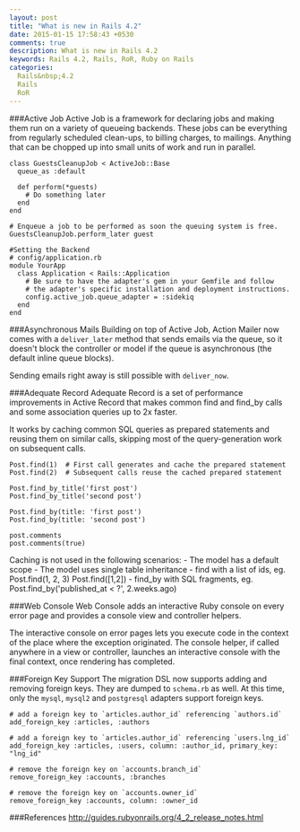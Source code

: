```yaml
---
layout: post
title: "What is new in Rails 4.2"
date: 2015-01-15 17:58:43 +0530
comments: true
description: What is new in Rails 4.2
keywords: Rails 4.2, Rails, RoR, Ruby on Rails
categories:
  Rails&nbsp;4.2
  Rails
  RoR 
---
```


###Active Job
Active Job is a framework for declaring jobs and making them run on a variety of queueing backends. These jobs can be everything from regularly scheduled clean-ups, to billing charges, to mailings. Anything that can be chopped up into small units of work and run in parallel.

    class GuestsCleanupJob < ActiveJob::Base
      queue_as :default
 
      def perform(*guests)
        # Do something later
      end
    end

    # Enqueue a job to be performed as soon the queuing system is free.
    GuestsCleanupJob.perform_later guest

    #Setting the Backend
    # config/application.rb
    module YourApp
      class Application < Rails::Application
        # Be sure to have the adapter's gem in your Gemfile and follow
        # the adapter's specific installation and deployment instructions.
        config.active_job.queue_adapter = :sidekiq
      end
    end

###Asynchronous Mails
Building on top of Active Job, Action Mailer now comes with a `deliver_later` method that sends emails via the queue, so it doesn't block the controller or model if the queue is asynchronous (the default inline queue blocks).

Sending emails right away is still possible with `deliver_now`.

###Adequate Record
Adequate Record is a set of performance improvements in Active Record that makes common find and find_by calls and some association queries up to 2x faster.

It works by caching common SQL queries as prepared statements and reusing them on similar calls, skipping most of the query-generation work on subsequent calls.

    Post.find(1)  # First call generates and cache the prepared statement
    Post.find(2)  # Subsequent calls reuse the cached prepared statement
 
    Post.find_by_title('first post')
    Post.find_by_title('second post')
 
    Post.find_by(title: 'first post')
    Post.find_by(title: 'second post')
 
    post.comments
    post.comments(true)

Caching is not used in the following scenarios:
    - The model has a default scope
    - The model uses single table inheritance
    - find with a list of ids, eg.
        Post.find(1, 2, 3)
        Post.find([1,2])
    - find_by with SQL fragments, eg.
        Post.find_by('published_at < ?', 2.weeks.ago)

###Web Console
Web Console adds an interactive Ruby console on every error page and provides a console view and controller helpers.

The interactive console on error pages lets you execute code in the context of the place where the exception originated. The console helper, if called anywhere in a view or controller, launches an interactive console with the final context, once rendering has completed.

###Foreign Key Support
The migration DSL now supports adding and removing foreign keys. They are dumped to `schema.rb` as well. At this time, only the `mysql`, `mysql2` and `postgresql` adapters support foreign keys.

    # add a foreign key to `articles.author_id` referencing `authors.id`
    add_foreign_key :articles, :authors
 
    # add a foreign key to `articles.author_id` referencing `users.lng_id`
    add_foreign_key :articles, :users, column: :author_id, primary_key: "lng_id"
 
    # remove the foreign key on `accounts.branch_id`
    remove_foreign_key :accounts, :branches
 
    # remove the foreign key on `accounts.owner_id`
    remove_foreign_key :accounts, column: :owner_id

###References
http://guides.rubyonrails.org/4_2_release_notes.html


